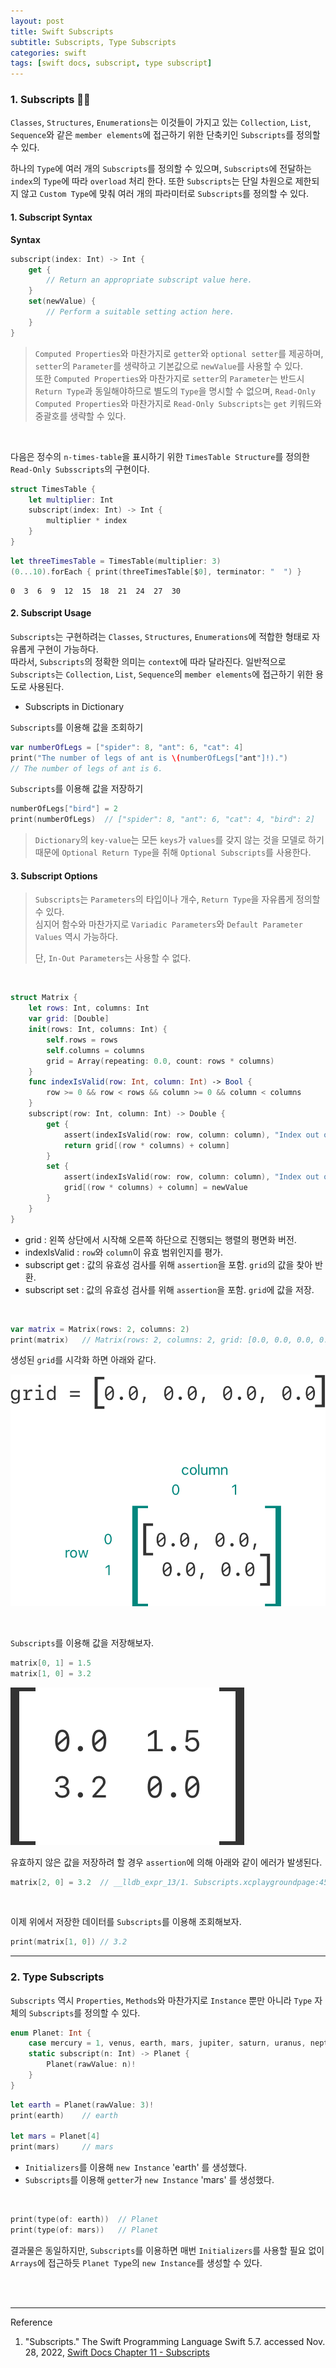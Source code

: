 ```yaml
---
layout: post
title: Swift Subscripts
subtitle: Subscripts, Type Subscripts
categories: swift
tags: [swift docs, subscript, type subscript]
---
```


### 1. Subscripts 👩‍💻

`Classes`, `Structures`, `Enumerations`는 이것들이 가지고 있는 `Collection`, `List`, `Sequence`와 같은 
`member elements`에 접근하기 위한 단축키인 `Subscripts`를 정의할 수 있다.

하나의 `Type`에 여러 개의 `Subscripts`를 정의할 수 있으며, `Subscripts`에 전달하는 `index`의 `Type`에 따라 
`overload` 처리 한다. 또한 `Subscripts`는 단일 차원으로 제한되지 않고 `Custom Type`에 맞춰 여러 개의 파라미터로 
`Subscripts`를 정의할 수 있다.

#### 1. Subscript Syntax

__Syntax__

```swift
subscript(index: Int) -> Int {
    get {
        // Return an appropriate subscript value here.
    }
    set(newValue) {
        // Perform a suitable setting action here.
    }
}
```

> `Computed Properties`와 마찬가지로 `getter`와 `optional setter`를 제공하며, `setter`의 `Parameter`를 
> 생략하고 기본값으로 `newValue`를 사용할 수 있다.   
> 또한 `Computed Properties`와 마찬가지로 `setter`의 `Parameter`는 반드시 `Return Type`과 동일해야하므로 
> 별도의 `Type`을 명시할 수 없으며, `Read-Only Computed Properties`와 마찬가지로 `Read-Only Subscripts`는 
> `get` 키워드와 중괄호를 생략할 수 있다.

<br>

다음은 정수의 `n-times-table`을 표시하기 위한 `TimesTable Structure`를 정의한 `Read-Only Subsscripts`의 
구현이다.

```swift
struct TimesTable {
    let multiplier: Int
    subscript(index: Int) -> Int {
        multiplier * index
    }
}
```

```swift
let threeTimesTable = TimesTable(multiplier: 3)
(0...10).forEach { print(threeTimesTable[$0], terminator: "  ") }
```

```console
0  3  6  9  12  15  18  21  24  27  30  
```

#### 2. Subscript Usage

`Subscripts`는 구현하려는 `Classes`, `Structures`, `Enumerations`에 적합한 형태로 자유롭게 구현이 가능하다.   
따라서, `Subscripts`의 정확한 의미는 `context`에 따라 달라진다. 일반적으로 `Subscripts`는 `Collection`, `List`, 
`Sequence`의 `member elements`에 접근하기 위한 용도로 사용된다.

- Subscripts in Dictionary

`Subscripts`를 이용해 값을 조회하기

```swift
var numberOfLegs = ["spider": 8, "ant": 6, "cat": 4]
print("The number of legs of ant is \(numberOfLegs["ant"]!).")
// The number of legs of ant is 6.
```

`Subscripts`를 이용해 값을 저장하기

```swift
numberOfLegs["bird"] = 2
print(numberOfLegs)  // ["spider": 8, "ant": 6, "cat": 4, "bird": 2]
```

> `Dictionary`의 `key-value`는 모든 `keys`가 `values`를 갖지 않는 것을 모델로 하기 때문에 
> `Optional Return Type`을 취해 `Optional Subscripts`를 사용한다.

#### 3. Subscript Options

> `Subscripts`는 `Parameters`의 타입이나 개수, `Return Type`을 자유롭게 정의할 수 있다.  
> 심지어 함수와 마찬가지로 `Variadic Parameters`와 `Default Parameter Values` 역시 가능하다.
> 
> 단, `In-Out Parameters`는 사용할 수 없다.

<br>

```swift
struct Matrix {
    let rows: Int, columns: Int
    var grid: [Double]
    init(rows: Int, columns: Int) {
        self.rows = rows
        self.columns = columns
        grid = Array(repeating: 0.0, count: rows * columns)
    }
    func indexIsValid(row: Int, column: Int) -> Bool {
        row >= 0 && row < rows && column >= 0 && column < columns
    }
    subscript(row: Int, column: Int) -> Double {
        get {
            assert(indexIsValid(row: row, column: column), "Index out of range")
            return grid[(row * columns) + column]
        }
        set {
            assert(indexIsValid(row: row, column: column), "Index out of range")
            grid[(row * columns) + column] = newValue
        }
    }
}
```

- grid : 왼쪽 상단에서 시작해 오른쪽 하단으로 진행되는 행렬의 평면화 버전.
- indexIsValid : `row`와 `column`이 유효 범위인지를 평가.
- subscript get : 값의 유효성 검사를 위해 `assertion`을 포함. `grid`의 값을 찾아 반환.
- subscript set : 값의 유효성 검사를 위해 `assertion`을 포함. `grid`에 값을 저장.

<br>

```swift
var matrix = Matrix(rows: 2, columns: 2)
print(matrix)   // Matrix(rows: 2, columns: 2, grid: [0.0, 0.0, 0.0, 0.0])
```

생성된 `grid`를 시각화 하면 아래와 같다.

![SubscriptMatrix01](/assets/images/posts/2022-11-28-subscripts/subscriptMatrix01_2x.png)

<br>

`Subscripts`를 이용해 값을 저장해보자.

```swift
matrix[0, 1] = 1.5
matrix[1, 0] = 3.2
```

![SubscriptMatrix02](/assets/images/posts/2022-11-28-subscripts/subscriptMatrix02_2x.png)


유효하지 않은 값을 저장하려 할 경우 `assertion`에 의해 아래와 같이 에러가 발생된다.

```swift
matrix[2, 0] = 3.2  // __lldb_expr_13/1. Subscripts.xcplaygroundpage:45: Assertion failed: Index out of range
```

<br>

이제 위에서 저장한 데이터를 `Subscripts`를 이용해 조회해보자.

```swift
print(matrix[1, 0]) // 3.2
```

---

### 2. Type Subscripts

`Subscripts` 역시 `Properties`, `Methods`와 마찬가지로 `Instance` 뿐만 아니라 `Type` 자체의 
`Subscripts`를 정의할 수 있다.

```swift
enum Planet: Int {
    case mercury = 1, venus, earth, mars, jupiter, saturn, uranus, neptune
    static subscript(n: Int) -> Planet {
        Planet(rawValue: n)!
    }
}
```

```swift
let earth = Planet(rawValue: 3)!
print(earth)    // earth

let mars = Planet[4]
print(mars)     // mars
```

- `Initializers`를 이용해 `new Instance` 'earth' 를 생성했다.  
- `Subscripts`를 이용해 `getter`가 `new Instance` 'mars' 를 생성했다.

<br>

```swift
print(type(of: earth))  // Planet
print(type(of: mars))   // Planet
```

결과물은 동일하지만, `Subscripts`를 이용하면 매번 `Initializers`를 사용할 필요 없이 `Arrays`에 접근하듯 
`Planet Type`의 `new Instance`를 생성할 수 있다.

<br><br>

---
Reference

1. "Subscripts." The Swift Programming Language Swift 5.7. accessed Nov. 28, 2022, [Swift Docs Chapter 11 - Subscripts](https://docs.swift.org/swift-book/LanguageGuide/Subscripts.html)

